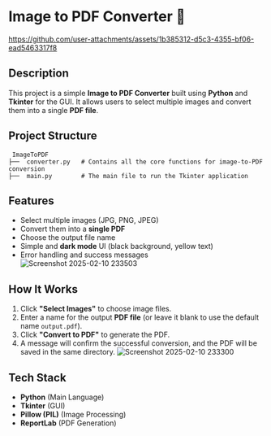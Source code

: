 # Image to PDF Converter 📑


https://github.com/user-attachments/assets/1b385312-d5c3-4355-bf06-ead5463317f8


##  Description
This project is a simple **Image to PDF Converter** built using **Python** and **Tkinter** for the GUI. It allows users to select multiple images and convert them into a single **PDF file**.




##  Project Structure
```
 ImageToPDF
├──  converter.py   # Contains all the core functions for image-to-PDF conversion
├──  main.py        # The main file to run the Tkinter application

```

##  Features
- Select multiple images (JPG, PNG, JPEG)
- Convert them into a **single PDF**
- Choose the output file name
- Simple and **dark mode** UI (black background, yellow text)
- Error handling and success messages
![Screenshot 2025-02-10 233503](https://github.com/user-attachments/assets/91f0c7c5-2225-47de-afaf-e0e3f3e806d3)

##  How It Works
1. Click **"Select Images"** to choose image files.
2. Enter a name for the output **PDF file** (or leave it blank to use the default name `output.pdf`).
3. Click **"Convert to PDF"** to generate the PDF.
4. A message will confirm the successful conversion, and the PDF will be saved in the same directory.
   ![Screenshot 2025-02-10 233300](https://github.com/user-attachments/assets/90293762-f228-4370-a417-a2ad43812bce)


##  Tech Stack
- **Python** (Main Language)
- **Tkinter** (GUI)
- **Pillow (PIL)** (Image Processing)
- **ReportLab** (PDF Generation)







